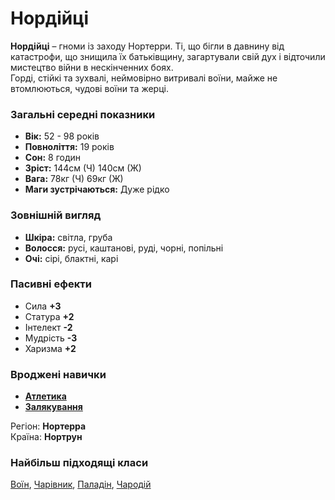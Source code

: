 # Нордійці

**Нордійці** – гноми із заходу Нортерри. Ті, що бігли в давнину від катастрофи, що знищила їх батьківщину, загартували свій дух і відточили мистецтво війни в нескінченних боях.<br />
Горді, стійкі та зухвалі, неймовірно витривалі воїни, майже не втомлюються, чудові воїни та жерці.

### Загальні середні показники
  - **Вік:** 52 - 98 років
  - **Повноліття:** 19 років
  - **Сон:** 8 годин
  - **Зріст:** 144см (Ч) 140cм (Ж)
  - **Вага:** 78кг (Ч) 69кг (Ж)
  - **Маги зустрічаються:** Дуже рідко

### Зовнішній вигляд
  - **Шкіра:** світла, груба
  - **Волосся:** русі, каштанові, руді, чорні, попільні
  - **Очі:** сірі, блактні, карі

### Пасивні ефекти
  - Сила **+3**
  - Статура **+2**
  - Інтелект **-2**
  - Мудрість **-3**
  - Харизма **+2**

### Вроджені навички
  - [**Атлетика**](/docs/characters/using.md#athletic)
  - [**Залякування**](/docs/characters/using.md#scary)

Регіон: **Нортерра**<br />
Країна: **Нортрун**

### Найбільш підходящі класи

[Воїн](/docs/classes/warrior), [Чарівник](/docs/classes/wizard), [Паладін](/docs/classes/paladin), [Чародій](/docs/classes/mage)